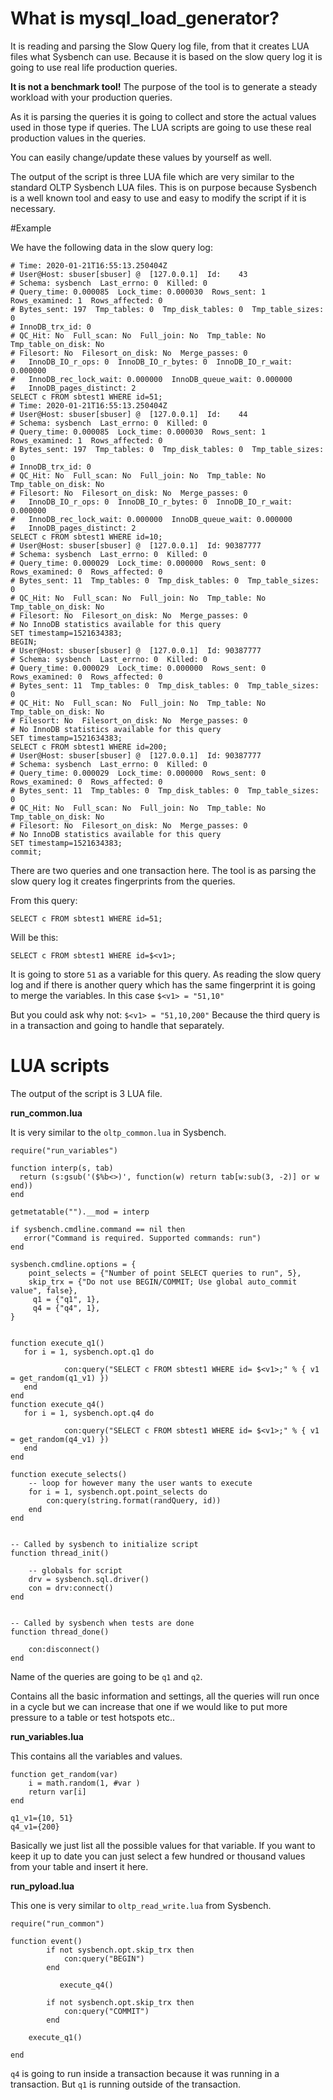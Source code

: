 # What is mysql_load_generator?

It is reading and parsing the Slow Query log file, from that it creates LUA files what Sysbench can use. 
Because it is based on the slow query log it is going to use real life production queries.

**It is not a benchmark tool!** The purpose of the tool is to generate a steady workload with your production queries.

As it is parsing the queries it is going to collect and store the actual values used in those type if queries.
The LUA scripts are going to use these real production values in the queries.

You can easily change/update these values by yourself as well. 

The output of the script is three LUA file which are very similar to the standard OLTP Sysbench LUA files.
This is on purpose because Sysbench is a well known tool and easy to use and easy to modify the script if it is necessary. 

#Example

We have the following data in the slow query log:

```
# Time: 2020-01-21T16:55:13.250404Z
# User@Host: sbuser[sbuser] @  [127.0.0.1]  Id:    43
# Schema: sysbench  Last_errno: 0  Killed: 0
# Query_time: 0.000085  Lock_time: 0.000030  Rows_sent: 1  Rows_examined: 1  Rows_affected: 0
# Bytes_sent: 197  Tmp_tables: 0  Tmp_disk_tables: 0  Tmp_table_sizes: 0
# InnoDB_trx_id: 0
# QC_Hit: No  Full_scan: No  Full_join: No  Tmp_table: No  Tmp_table_on_disk: No
# Filesort: No  Filesort_on_disk: No  Merge_passes: 0
#   InnoDB_IO_r_ops: 0  InnoDB_IO_r_bytes: 0  InnoDB_IO_r_wait: 0.000000
#   InnoDB_rec_lock_wait: 0.000000  InnoDB_queue_wait: 0.000000
#   InnoDB_pages_distinct: 2
SELECT c FROM sbtest1 WHERE id=51;
# Time: 2020-01-21T16:55:13.250404Z
# User@Host: sbuser[sbuser] @  [127.0.0.1]  Id:    44
# Schema: sysbench  Last_errno: 0  Killed: 0
# Query_time: 0.000085  Lock_time: 0.000030  Rows_sent: 1  Rows_examined: 1  Rows_affected: 0
# Bytes_sent: 197  Tmp_tables: 0  Tmp_disk_tables: 0  Tmp_table_sizes: 0
# InnoDB_trx_id: 0
# QC_Hit: No  Full_scan: No  Full_join: No  Tmp_table: No  Tmp_table_on_disk: No
# Filesort: No  Filesort_on_disk: No  Merge_passes: 0
#   InnoDB_IO_r_ops: 0  InnoDB_IO_r_bytes: 0  InnoDB_IO_r_wait: 0.000000
#   InnoDB_rec_lock_wait: 0.000000  InnoDB_queue_wait: 0.000000
#   InnoDB_pages_distinct: 2
SELECT c FROM sbtest1 WHERE id=10;
# User@Host: sbuser[sbuser] @  [127.0.0.1]  Id: 90387777
# Schema: sysbench  Last_errno: 0  Killed: 0
# Query_time: 0.000029  Lock_time: 0.000000  Rows_sent: 0  Rows_examined: 0  Rows_affected: 0
# Bytes_sent: 11  Tmp_tables: 0  Tmp_disk_tables: 0  Tmp_table_sizes: 0
# QC_Hit: No  Full_scan: No  Full_join: No  Tmp_table: No  Tmp_table_on_disk: No
# Filesort: No  Filesort_on_disk: No  Merge_passes: 0
# No InnoDB statistics available for this query
SET timestamp=1521634383;
BEGIN;
# User@Host: sbuser[sbuser] @  [127.0.0.1]  Id: 90387777
# Schema: sysbench  Last_errno: 0  Killed: 0
# Query_time: 0.000029  Lock_time: 0.000000  Rows_sent: 0  Rows_examined: 0  Rows_affected: 0
# Bytes_sent: 11  Tmp_tables: 0  Tmp_disk_tables: 0  Tmp_table_sizes: 0
# QC_Hit: No  Full_scan: No  Full_join: No  Tmp_table: No  Tmp_table_on_disk: No
# Filesort: No  Filesort_on_disk: No  Merge_passes: 0
# No InnoDB statistics available for this query
SET timestamp=1521634383;
SELECT c FROM sbtest1 WHERE id=200;
# User@Host: sbuser[sbuser] @  [127.0.0.1]  Id: 90387777
# Schema: sysbench  Last_errno: 0  Killed: 0
# Query_time: 0.000029  Lock_time: 0.000000  Rows_sent: 0  Rows_examined: 0  Rows_affected: 0
# Bytes_sent: 11  Tmp_tables: 0  Tmp_disk_tables: 0  Tmp_table_sizes: 0
# QC_Hit: No  Full_scan: No  Full_join: No  Tmp_table: No  Tmp_table_on_disk: No
# Filesort: No  Filesort_on_disk: No  Merge_passes: 0
# No InnoDB statistics available for this query
SET timestamp=1521634383;
commit;
```

There are two queries and one transaction here. The tool is as parsing the slow query log it creates fingerprints from the queries.

From this query:
```
SELECT c FROM sbtest1 WHERE id=51;
```
Will be this:
```
SELECT c FROM sbtest1 WHERE id=$<v1>;
```

It is going to store `51` as a variable for this query. As reading the slow query log and if there is another query which has 
the same fingerprint it is going to merge the variables.
In this case `$<v1> = "51,10"`

But you could ask why not: `$<v1> = "51,10,200"`
Because the third query is in a transaction and going to handle that separately. 

# LUA scripts

The output of the script is 3 LUA file.

**run_common.lua**

It is very similar to the `oltp_common.lua` in Sysbench.

```
require("run_variables")

function interp(s, tab)
  return (s:gsub('($%b<>)', function(w) return tab[w:sub(3, -2)] or w end))
end

getmetatable("").__mod = interp

if sysbench.cmdline.command == nil then
   error("Command is required. Supported commands: run")
end

sysbench.cmdline.options = {
    point_selects = {"Number of point SELECT queries to run", 5},
    skip_trx = {"Do not use BEGIN/COMMIT; Use global auto_commit value", false},
     q1 = {"q1", 1},
     q4 = {"q4", 1},
}


function execute_q1()
   for i = 1, sysbench.opt.q1 do
            
            con:query("SELECT c FROM sbtest1 WHERE id= $<v1>;" % { v1 = get_random(q1_v1) })
   end
end
function execute_q4()
   for i = 1, sysbench.opt.q4 do
            
            con:query("SELECT c FROM sbtest1 WHERE id= $<v1>;" % { v1 = get_random(q4_v1) })
   end
end

function execute_selects()
    -- loop for however many the user wants to execute
    for i = 1, sysbench.opt.point_selects do
        con:query(string.format(randQuery, id))
    end
end


-- Called by sysbench to initialize script
function thread_init()

    -- globals for script
    drv = sysbench.sql.driver()
    con = drv:connect()
end


-- Called by sysbench when tests are done
function thread_done()

    con:disconnect()
end

```

Name of the queries are going to be `q1` and `q2`.

Contains all the basic information and settings, all the queries will run once in a cycle but we can increase that one
if we would like to put more pressure to a table or test hotspots etc.. 


**run_variables.lua**

This contains all the variables and values.

```
function get_random(var)
    i = math.random(1, #var )
    return var[i]
end

q1_v1={10, 51}
q4_v1={200}
```

Basically we just list all the possible values for that variable. 
If you want to keep it up to date you can just select a few hundred or thousand values from your table and insert it here.

**run_pyload.lua**

This one is very similar to `oltp_read_write.lua` from Sysbench.

```
require("run_common")

function event()
        if not sysbench.opt.skip_trx then
            con:query("BEGIN")
        end

           execute_q4()

        if not sysbench.opt.skip_trx then
            con:query("COMMIT")
        end

    execute_q1()

end

```

`q4` is going to run inside a transaction because it was running in a transaction.
But `q1` is running outside of the transaction.